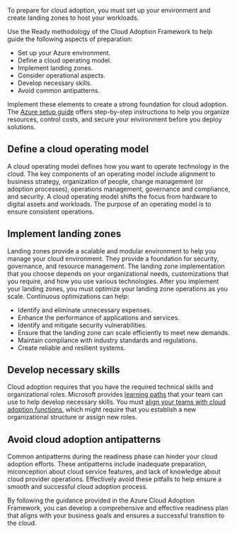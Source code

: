To prepare for cloud adoption, you must set up your environment and create landing zones to host your workloads.

Use the Ready methodology of the Cloud Adoption Framework to help guide the following aspects of preparation:

- Set up your Azure environment.
- Define a cloud operating model.
- Implement landing zones.
- Consider operational aspects.
- Develop necessary skills.
- Avoid common antipatterns.

Implement these elements to create a strong foundation for cloud adoption. The [Azure setup guide](/azure/cloud-adoption-framework/ready/azure-setup-guide/) offers step-by-step instructions to help you organize resources, control costs, and secure your environment before you deploy solutions.

## Define a cloud operating model

A cloud operating model defines how you want to operate technology in the cloud. The key components of an operating model include alignment to business strategy, organization of people, change management (or adoption processes), operations management, governance and compliance, and security. A cloud operating model shifts the focus from hardware to digital assets and workloads. The purpose of an operating model is to ensure consistent operations.

## Implement landing zones

Landing zones provide a scalable and modular environment to help you manage your cloud environment. They provide a foundation for security, governance, and resource management. The landing zone implementation that you choose depends on your organizational needs, customizations that you require, and how you use various technologies. After you implement your landing zones, you must optimize your landing zone operations as you scale.
Continuous optimizations can help:

- Identify and eliminate unnecessary expenses.
- Enhance the performance of applications and services.
- Identify and mitigate security vulnerabilities.
- Ensure that the landing zone can scale efficiently to meet new demands.
- Maintain compliance with industry standards and regulations.
- Create reliable and resilient systems.

## Develop necessary skills

Cloud adoption requires that you have the required technical skills and organizational roles. Microsoft provides [learning paths](/azure/cloud-adoption-framework/ready/suggested-skills#environmental-technical-readiness-learning-paths) that your team can use to help develop necessary skills. You must [align your teams with cloud adoption functions](/azure/cloud-adoption-framework/ready/suggested-skills#organizational-readiness-learning-paths), which might require that you establish a new organizational structure or assign new roles.

## Avoid cloud adoption antipatterns

Common antipatterns during the readiness phase can hinder your cloud adoption efforts. These antipatterns include inadequate preparation, miconception about cloud service features, and lack of knowledge about cloud provider operations. Effectively avoid these pitfalls to help ensure a smooth and successful cloud adoption process.

By following the guidance provided in the Azure Cloud Adoption Framework, you can develop a comprehensive and effective readiness plan that aligns with your business goals and ensures a successful transition to the cloud.